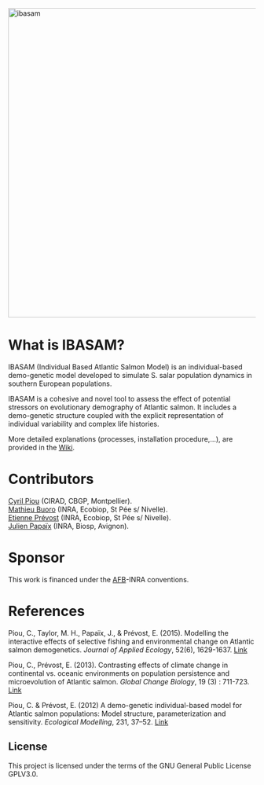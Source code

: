          
<img width="630" alt="ibasam" src="https://user-images.githubusercontent.com/14179200/33024686-0efb54d8-ce0c-11e7-957f-a956b12cbcf7.png">
       
 
# What is IBASAM?

IBASAM (Individual Based Atlantic Salmon Model) is an individual-based demo-genetic model developed to simulate S. salar population dynamics in southern European populations.

IBASAM is a cohesive and novel tool to assess the effect of potential stressors on evolutionary demography of Atlantic salmon. It includes a demo-genetic structure coupled with the explicit representation of individual variability and complex life histories.

More detailed explanations (processes, installation procedure,...), are provided in the [Wiki](https://github.com/Ibasam/IBASAM/wiki).

# Contributors
[Cyril Piou](http://agents.cirad.fr/index.php/cyril.piou) (CIRAD, CBGP, Montpellier).  
[Mathieu Buoro](https://ecobiop.com/a-propos/) (INRA, Ecobiop, St Pée s/ Nivelle).   
[Etienne Prévost](https://ecobiop.com/a-propos/) (INRA, Ecobiop, St Pée s/ Nivelle).  
[Julien Papaïx](https://informatique-mia.inra.fr/biosp/trombinoscope) (INRA, Biosp, Avignon).  

# Sponsor
This work is financed under the [AFB](https://www.afbiodiversite.fr)-INRA conventions. 

References  
=============================================

Piou, C., Taylor, M. H., Papaïx, J., & Prévost, E. (2015). Modelling the interactive effects of selective fishing and environmental change on Atlantic salmon demogenetics. *Journal of Applied Ecology*, 52(6), 1629-1637. [Link](http://onlinelibrary.wiley.com/doi/10.1111/1365-2664.12512/abstract)

Piou, C., Prévost, E. (2013). Contrasting effects of climate change in continental vs. oceanic environments on population persistence and microevolution of Atlantic salmon. *Global Change Biology*, 19 (3) : 711-723. [Link](http://onlinelibrary.wiley.com/doi/10.1111/gcb.12085/abstract)

Piou, C. & Prévost, E. (2012) A demo-genetic individual-based model for Atlantic salmon populations: Model structure, parameterization and sensitivity. *Ecological Modelling*, 231, 37–52. [Link](http://www.sciencedirect.com/science/article/pii/S0304380012000543)


License
---

This project is licensed under the terms of the GNU General Public License GPLV3.0.
